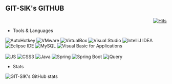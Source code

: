 ## GIT-SIK's GITHUB 

<div align = right>

[![Hits](https://hits.seeyoufarm.com/api/count/incr/badge.svg?url=https%3A%2F%2Fgithub.com%2FGIT-SIK&count_bg=%230086FF&title_bg=%23555555&icon=&icon_color=%23E7E7E7&title=hits&edge_flat=false)](https://hits.seeyoufarm.com)
<!-- ![header](https://capsule-render.vercel.app/api?type=Waving&color=auto&height=200&section=header&text=&fontSize=90) -->
</div> 
<div align = left>
<ul>
 <li> Tools & Languages </li>
</ul>
    
![AutoHotkey](https://img.shields.io/badge/AutoHotkey-334455?style=flat-square&logo=AutoHotkey&logoColor=white)
![VMware](https://img.shields.io/badge/VMware-607078?style=flat-square&logo=VMware&logoColor=white)
![VirtualBox](https://img.shields.io/badge/VirtualBox-183A61?style=flat-square&logo=VirtualBox&logoColor=white)
![Visual Studio](https://img.shields.io/badge/Visual%20Studio-5C2D91?style=flat-square&logo=VisualStudio&logoColor=white)
![IntelliJ IDEA](https://img.shields.io/badge/IntelliJ%20IDEA-000000?style=flat-square&logo=IntelliJIDEA&logoColor=white)
![Eclipse IDE](https://img.shields.io/badge/Eclipse%20IDE-2C2255?style=flat-square&logo=EclipseIDE&logoColor=white)
![MySQL](https://img.shields.io/badge/MySQL-4479A1?style=flat-square&logo=MySQL&logoColor=white)
![Visual Basic for Applications](https://img.shields.io/badge/Visual%20Basic%20for%20Applications-217346?style=flat-square&logo=Microsoft&logoColor=white) <br><br>
![JS](https://img.shields.io/badge/JavaScript-F7DF1E?style=flat-square&logo=JavaScript&logoColor=black)
![CSS3](https://img.shields.io/badge/CSS3-1572B6?style=flat-square&logo=CSS3&logoColor=white)
![Java](https://img.shields.io/badge/Java-007396?style=flat-square&logo=Java&logoColor=white)
![Spring](https://img.shields.io/badge/Spring-6DB33F?style=flat-square&logo=Spring&logoColor=white)
![Spring Boot](https://img.shields.io/badge/Spring%20Boot-6DB33F?style=flat-square&logo=SpringBoot&logoColor=white)
![jQuery](https://img.shields.io/badge/jQuery-0769AD?style=flat-square&logo=jQuery&logoColor=white)
<br>
   
<ul>
 <li> Stats </li>
</ul>
    
![GIT-SIK's GitHub stats](https://github-readme-stats.vercel.app/api?username=GIT-SIK&show_icons=true&theme=radical)
</div>
